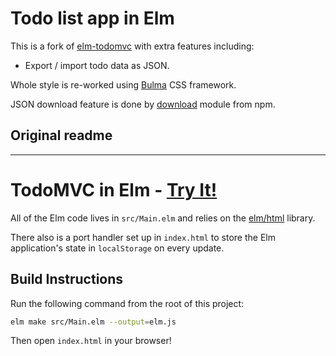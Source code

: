 # Todo list app in Elm

This is a fork of [elm-todomvc](https://github.com/evancz/elm-todomvc) with extra features including:

* Export / import todo data as JSON.

Whole style is re-worked using [Bulma](https://bulma.io) CSS framework.

JSON download feature is done by [download](https://github.com/rndme/download) module from npm.


## Original readme

---

# TodoMVC in Elm - [Try It!](http://evancz.github.io/elm-todomvc)

All of the Elm code lives in `src/Main.elm` and relies on the [elm/html][html] library.

[html]: https://package.elm-lang.org/packages/elm/html/latest

There also is a port handler set up in `index.html` to store the Elm application's state in `localStorage` on every update.


## Build Instructions

Run the following command from the root of this project:

```bash
elm make src/Main.elm --output=elm.js
```

Then open `index.html` in your browser!
